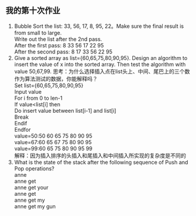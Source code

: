 ## 我的第十次作业
1. Bubble Sort the list: 33, 56, 17, 8, 95, 22。Make sure the final result is from small to large.
<br/>Write out the list after the 2nd pass. 
<br/>After the first pass: 8 33 56 17 22 95
<br/>After the second pass: 8 17 33 56 22 95
2. Give a sorted array as list={60,65,75,80,90,95}. Design an algorithm to
insert the value of x into the sorted array. Then test the algorithm with value 50,67,99. 思考：为什么选择插入点在list头上、中间、尾巴上的三个数作为算法测试的数据，你能解释吗？
<br/>Set list={60,65,75,80,90,95}
<br/>Input value
<br/>For i from 0 to len-1
<br/>   If value<list[i] then
<br/>    Do insert value between list[i-1] and list[i]
<br/>    Break
<br/>    Endif
<br/>Endfor
<br/>value=50:50 60 65 75 80 90 95
<br/>value=67:60 65 67 75 80 90 95
<br/>value=99:60 65 75 80 90 95 99
<br/>解释：因为插入排序的头插入和尾插入和中间插入所实现的复杂度是不同的
3. What is the state of the stack after the following sequence of Push and Pop operations?
<br/>anne
<br/>anne get
<br/>anne get your
<br/>anne get 
<br/>anne get my
<br/>anne get my gun